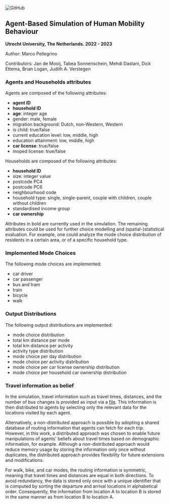 ![GitHub](https://img.shields.io/badge/license-GPL--3.0-blue)

## Agent-Based Simulation of Human Mobility Behaviour

**Utrecht University, The Netherlands. 2022 - 2023**
  
  Author: Marco Pellegrino

Contributors: Jan de Mooij, Tabea Sonnenschein, Mehdi Dastani, Dick Ettema, Brian Logan, Judith A. Verstegen


### Agents and Households attributes

Agents are composed of the following attributes:

*   **agent ID**
*   **household ID**
*   **age**: integer age
*   gender: male, female
*   migration background: Dutch, non-Western, Western
*   is child: true/false
*   current education level: low, middle, high
*   education attainment: low, middle, high
*   **car license**: true/false
*   moped license: true/false

Households are composed of the following attributes:

*   **household ID**
*   size: integer value
*   postcode PC4
*   postcode PC6
*   neighbourhood code
*   household type: single, single-parent, couple with children, couple without children
*   standardised income group
*   **car ownership**

Attributes in bold are currently used in the simulation. The remaining attributes could be used for further choice modelling and (spatial-)statistical evaluation. For example, one could analyze the mode choice distribution of residents in a certain area, or of a specific household type.

### Implemented Mode Choices

The following mode choices are implemented:

*   car driver
*   car passenger
*   bus and tram
*   train
*   bicycle
*   walk

### Output Distributions

The following output distributions are implemented:

*   mode choice distribution
*   total km distance per mode
*   total km distance per activity
*   activity type distribution
*   mode choice per day distribution
*   mode choice per activity distribution
*   mode choice per car license ownership distribution
*   mode choice per household car ownership distribution

### Travel information as belief

In the simulation, travel information such as travel times, distances, and the number of bus changes is provided as input via a [file](src/main/resources/routing). This information is then distributed to agents by selecting only the relevant data for the locations visited by each agent.

Alternatively, a non-distributed approach is possible by adopting a shared database of routing information that agents can fetch for each trip. However, in this work, a distributed approach was chosen to enable future manipulations of agents' beliefs about travel times based on demographic information, for example. Although a non-distributed approach would reduce memory usage by storing the information only once without duplicates, the distributed approach provides flexibility for future extensions and modifications.

For walk, bike, and car modes, the routing information is symmetric, meaning that travel times and distances are equal in both directions. To avoid redundancy, the data is stored only once with a unique identifier that is computed by sorting the departure and arrival locations in alphabetical order. Consequently, the information from location A to location B is stored in the same manner as from location B to location A.